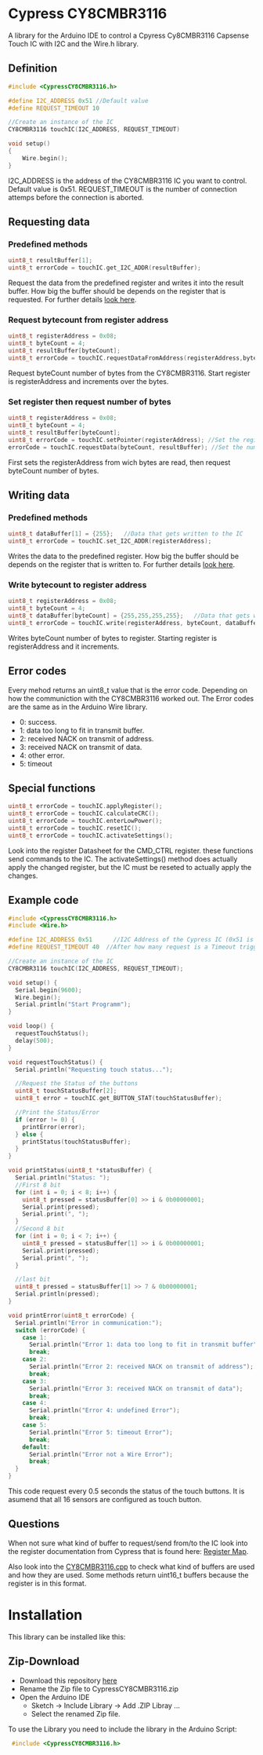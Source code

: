 
#  Cypress CY8CMBR3116

A library for the Arduino IDE to control a Cpyress Cy8CMBR3116 Capsense Touch IC with I2C and the Wire.h library. 



## Definition

```cpp
#include <CypressCY8CMBR3116.h>

#define I2C_ADDRESS 0x51 //Default value    
#define REQUEST_TIMEOUT 10

//Create an instance of the IC
CY8CMBR3116 touchIC(I2C_ADDRESS, REQUEST_TIMEOUT)

void setup()
{
    Wire.begin();
}
```
I2C_ADDRESS is the address of the CY8CMBR3116 IC you want to control. Default value is 0x51. 
REQUEST_TIMEOUT is the number of connection attemps before the connection is aborted. 

## Requesting data
### Predefined methods
```cpp
uint8_t resultBuffer[1];
uint8_t errorCode = touchIC.get_I2C_ADDR(resultBuffer);
```
Request the data from the predefined register and writes it into the result buffer. How big the buffer should be depends on the register that is requested. 
For further details [look here](#Questions).

### Request  bytecount from register address
```cpp
uint8_t registerAddress = 0x08;
uint8_t byteCount = 4;
uint8_t resultBuffer[byteCount];
uint8_t errorCode = touchIC.requestDataFromAddress(registerAddress,byteCount,resultBuffer);
````
Request byteCount number of bytes from the CY8CMBR3116. Start register is registerAddress and increments over the bytes. 

### Set register then request number of bytes
```cpp
uint8_t registerAddress = 0x08;
uint8_t byteCount = 4;
uint8_t resultBuffer[byteCount];
uint8_t errorCode = touchIC.setPointer(registerAddress); //Set the register from where data is read
errorCode = touchIC.requestData(byteCount, resultBuffer); //Set the number of bytes that get's read
````

First sets the registerAddress from wich bytes are read, then request byteCount number of bytes.

## Writing data
### Predefined methods
```cpp
uint8_t dataBuffer[1] = {255};   //Data that gets written to the IC
uint8_t errorCode = touchIC.set_I2C_ADDR(registerAddress);
````
Writes the data to the predefined register. How big the buffer should be depends on the register that is written to. For further details [look here](#Questions).

### Write bytecount to register address
```cpp
uint8_t registerAddress = 0x08;
uint8_t byteCount = 4;
uint8_t dataBuffer[byteCount] = {255,255,255,255};   //Data that gets written to the IC
uint8_t errorCode = touchIC.write(registerAddress, byteCount, dataBuffer);
```
Writes byteCount number of bytes to register. Starting register is registerAddress and it increments. 

## Error codes
Every mehod returns an uint8_t value that is the error code. Depending on how the communiction with the CY8CMBR3116 worked out. The Error codes are the same as in the Arduino Wire library. 
- 0: success.
- 1: data too long to fit in transmit buffer.
- 2: received NACK on transmit of address.
- 3: received NACK on transmit of data.
- 4: other error.
- 5: timeout

## Special functions
```cpp
uint8_t errorCode = touchIC.applyRegister();
uint8_t errorCode = touchIC.calculateCRC();
uint8_t errorCode = touchIC.enterLowPower();
uint8_t errorCode = touchIC.resetIC();
uint8_t errorCode = touchIC.activateSettings();
```
Look into the register Datasheet for the CMD_CTRL register. these functions send commands to the IC. The activateSettings() method does actually apply the changed register, but the IC must be reseted to actually apply the changes.

## Example code
```cpp
#include <CypressCY8CMBR3116.h>
#include <Wire.h>

#define I2C_ADDRESS 0x51      //I2C Address of the Cypress IC (0x51 is default)
#define REQUEST_TIMEOUT 40  //After how many request is a Timeout triggered

//Create an instance of the IC
CY8CMBR3116 touchIC(I2C_ADDRESS, REQUEST_TIMEOUT);

void setup() {
  Serial.begin(9600);
  Wire.begin();
  Serial.println("Start Programm");
}

void loop() {
  requestTouchStatus();
  delay(500);
}

void requestTouchStatus() {
  Serial.println("Requesting touch status...");

  //Request the Status of the buttons
  uint8_t touchStatusBuffer[2];
  uint8_t error = touchIC.get_BUTTON_STAT(touchStatusBuffer);

  //Print the Status/Error
  if (error != 0) {
    printError(error);
  } else {
    printStatus(touchStatusBuffer);
  }
}

void printStatus(uint8_t *statusBuffer) {
  Serial.println("Status: ");
  //First 8 bit
  for (int i = 0; i < 8; i++) {
    uint8_t pressed = statusBuffer[0] >> i & 0b00000001;
    Serial.print(pressed);
    Serial.print(", ");
  }
  //Second 8 bit
  for (int i = 0; i < 7; i++) {
    uint8_t pressed = statusBuffer[1] >> i & 0b00000001;
    Serial.print(pressed);
    Serial.print(", ");
  }

  //last bit
  uint8_t pressed = statusBuffer[1] >> 7 & 0b00000001;
  Serial.println(pressed);
}

void printError(uint8_t errorCode) {
  Serial.println("Error in communication:");
  switch (errorCode) {
    case 1:
      Serial.println("Error 1: data too long to fit in transmit buffer");
      break;
    case 2:
      Serial.println("Error 2: received NACK on transmit of address");
      break;
    case 3:
      Serial.println("Error 3: received NACK on transmit of data");
      break;
    case 4:
      Serial.println("Error 4: undefined Error");
      break;
    case 5:
      Serial.println("Error 5: timeout Error");
      break;
    default:
      Serial.println("Error not a Wire Error");
      break;
  }
}
```
This code request every 0.5 seconds the status of the touch buttons. It is asumend that all 16 sensors are configured as touch button. 

## Questions 
When not sure what kind of buffer to request/send from/to the IC look into the register documentation from Cypress that is found here: [Register Map](https://www.infineon.com/dgdl/Infineon-CY8CMBR3xxx_CapSense_Express_Controllers_Registers_TRM-AdditionalTechnicalInformation-v06_00-EN.pdf?fileId=8ac78c8c7d0d8da4017d0f90b2ad7da7). 

Also look into the [CY8CMBR3116.cpp](https://github.com/sebastianregelmann/CypressCY8CMBR3116/blob/main/src/CypressCY8CMBR3116.cpp) to check what kind of buffers are used and how they are used. Some methods return uint16_t buffers because the register is in this format. 

# Installation
This library can be installed like this: 

## Zip-Download

- Download this repository [here](https://github.com/sebastianregelmann/CypressCY8CMBR3116/archive/refs/heads/main.zip)
- Rename the Zip file to CypressCY8CMBR3116.zip
- Open the Arduino IDE 
    -  Sketch -> Include Library -> Add .ZIP Libray ...
    -  Select the renamed Zip file. 

To use the Library you need to include the library in the Arduino Script: 
```cpp
 #include <CypressCY8CMBR3116.h>
 ```
